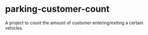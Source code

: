 # parking-customer-count
A project to count the amount of customer entering/exiting a certain vehicles.

